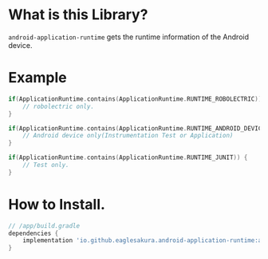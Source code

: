 # What is this Library?

`android-application-runtime` gets the runtime information of the Android device.

# Example

```kotlin
if(ApplicationRuntime.contains(ApplicationRuntime.RUNTIME_ROBOLECTRIC)) {
    // robolectric only.
}

if(ApplicationRuntime.contains(ApplicationRuntime.RUNTIME_ANDROID_DEVICE)) {
    // Android device only(Instrumentation Test or Application)
}

if(ApplicationRuntime.contains(ApplicationRuntime.RUNTIME_JUNIT)) {
    // Test only.
}
```

# How to Install.

```groovy
// /app/build.gradle
dependencies {
    implementation 'io.github.eaglesakura.android-application-runtime:android-application-runtime:1.0.0'
}
```
